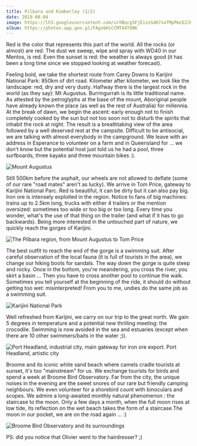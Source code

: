 ```yaml
---
title: Pilbara and Kimberley (1/2)
date: 2019-08-04
image: https://lh3.googleusercontent.com/urXBqcg5FjE1inSd67xaTMpPmcE2J0bozK-a4cRj3RXAWv5K3wZW10CAjuBC2TidKElf-f4pzXGU4yC2BGIRO9UE5_9xN3At742huqS3muCI_5cHqoZ0wvfTxoudl15eNBugnZLFg84
album: https://photos.app.goo.gl/FAgxbHiCCMT44T6N6
---
```


Red is the color that represents this part of the world. All the rocks (or almost) are red. The dust we sweep, wipe and spray with WD40 in our Mentos, is red. Even the sunset is red: the weather is always good (it has been a long time since we stopped looking at weather forecast).

Feeling bold, we take the shortest route from Carey Downs to Karijini National Park: 850km of dirt road. Kilometer after kilometer, we look like the landscape: red, dry and very dusty. Halfway there is the largest rock in the world (as they say): Mt Augustus. Burringurrah is its little traditional name. As attested by the petroglyphs at the base of the mount, Aboriginal people have already known the place (as well as the rest of Australia) for millennia. At the break of dawn, we begin the ascent: early enough not to finish completely cooked by the sun but not too soon not to disturb the spirits that inhabit the rock at night. The result is a breathtaking view of the area followed by a well deserved rest at the campsite. Difficult to be antisocial, we are talking with almost everybody in the campground. We leave with an address in Esperance to volunteer on a farm and in Queensland for ... we don't know but the potential host just told us he had a pool, three surfboards, three kayaks and three mountain bikes :).

![Mount Augustus](https://lh3.googleusercontent.com/74YoQT2DwcRPR0AqPG7LPaEYZO_YKk9JsJJ1UlCs9fVkX_Dufhx_jhunQRORrqfUdghJCIoLxfb2ra--XxawmIRwHBZo45tQgXAMaueoFMJfB6r7fP9jSMQACtcHEDXwItUC4cEqvkU)

Still 500km before the asphalt, our wheels are not allowed to deflate (some of our rare "road mates" aren't as lucky). We arrive in Tom Price, gateway to Karijini National Parc. Red is beautiful, it can be dirty but it can also pay big. Iron ore is intensely exploited in the region. Notice to fans of big machines: trains up to 2.5km long, trucks with either 4 trailers or the mention oversized: sometimes too wide or too big or too long. Every time you wonder, what's the use of that thing on the trailer (and what if it has to go backwards). Being more interested in the untouched part of nature, we quickly reach the gorges of Karijini.

![The Pilbara region, from Mount Augustus to Tom Price](https://lh3.googleusercontent.com/Kat_1DLLNQklp3KhRW5McWgDtHrndEo75outtAALR-IrKF6oL7pVR_QilSN0EbvHTVkADW-CsSG32ncT9Ob9ML1tLU2VC_xGWX8QlleJHNb0fjpZbtuseyGcxku98jr0IrX60iO3tUI)

The best outfit to reach the end of the gorge is a swimming suit. After careful observation of the local fauna (it is full of tourists in the area), we change our hiking boots for sandals. The way down the gorge is quite steep and rocky. Once in the bottom, you're meandering, you cross the river, you skirt a basin ... Then you have to cross another pool to continue the walk. Sometimes you tell yourself at the beginning of the ride, it should do without getting too wet: misinterpreted! From you to me, undies do the same job as a swimming suit.

![Karijini National Park](https://lh3.googleusercontent.com/V_TGx3LAv2OWvxxpot5daKO6TRhccw8NRLBjQHBu4YHyrHuABKjLrHiR1TcIV4LcOtaFO9PaqCme7BTlZB0NM_h41Os9e_QkbEvm2aaFbiek4oQXzIER8yIDKdHLb_2229iyatH9cxk)

Well refreshed from Karijini, we carry on our trip to the great north. We gain 5 degrees in temperature and a potential new thrilling meeting: the crocodile. Swimming is now avoided in the sea and estuaries (except when there are 10 other swimmers/baits in the water ;)).

![Port Headland, industrial city, main gateway for iron ore export. Port Headland, artistic city](https://lh3.googleusercontent.com/dec2X64_5uis-J6LY4OC4M4MffTMbFQ7I2Rx6dV5wG5oJ3MDpFH2TZdvpPhcSGTJp20VTbfA8qihuPZmEmrPQYxviZMvzWgd9DTcXrBJYZ0OeNGcQ9MkEoPx0dKTdPowuCZM7kmTEH4)

Broome and its iconic white sand beach where camels cradle tourists at sunset, it's too "mainstream" for us. We exchange tourists for birds and spend a week at Broome Bird Observatory. Far from the city, the unique noises in the evening are the sweet snores of our rare but friendly camping neighbours. We even volunteer for a shorebird count with binoculars and scopes. We admire a long-awaited monthly natural phenomenon : the staircase to the moon. Only a few days a month, when the full moon rises at low tide, its reflection on the wet beach takes the form of a staircase.The moon in our pocket, we are on the road again ... :)

![Broome Bird Observatory and its surroundings](https://lh3.googleusercontent.com/LUkcmTbPVKz410uYW6_D8D8EbEhpuFFkEZg0WAmnq5B7FBEjKgqE0r_QOqrYwQD9JTWlEunCqJrGuBRJTAAwNbup7VzAA9XNoCleDAZMPgMGKo6IPCrKWXcX5iDj9StB7nN-IHkS5U0)

PS: did you notice that Olivier went to the hairdresser? ;)
